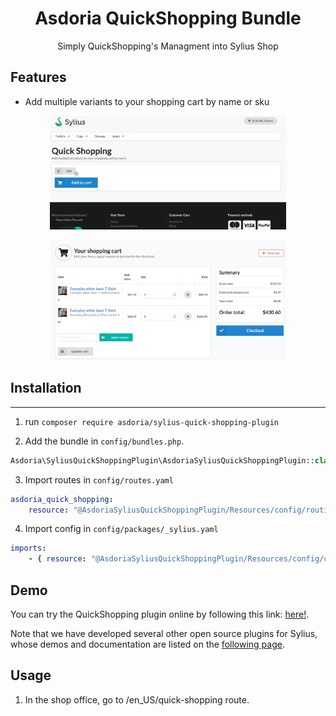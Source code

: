 <p align="center">
</p>


<h1 align="center">Asdoria QuickShopping Bundle</h1>

<p align="center">Simply QuickShopping's Managment into Sylius Shop</p>

## Features

+ Add multiple variants to your shopping cart by name or sku

<div style="max-width: 75%; height: auto; margin: auto">
 
![Add to Cart](doc/addtocart.gif)

![Your shopping](doc/yourshopping.png)

</div>

<div style="max-width: 75%; height: auto; margin: auto">

</div>

 

## Installation

---
1. run `composer require asdoria/sylius-quick-shopping-plugin`


2. Add the bundle in `config/bundles.php`.

```PHP
Asdoria\SyliusQuickShoppingPlugin\AsdoriaSyliusQuickShoppingPlugin::class => ['all' => true],
```

3. Import routes in `config/routes.yaml`

```yaml
asdoria_quick_shopping:
    resource: "@AsdoriaSyliusQuickShoppingPlugin/Resources/config/routing.yaml"
```

4. Import config in `config/packages/_sylius.yaml`
```yaml
imports:
    - { resource: "@AsdoriaSyliusQuickShoppingPlugin/Resources/config/config.yaml"}
```

## Demo

You can try the QuickShopping plugin online by following this link: [here!](https://demo-sylius.asdoria.fr/en_US/quick-shopping).

Note that we have developed several other open source plugins for Sylius, whose demos and documentation are listed on the [following page](https://asdoria.github.io/).

## Usage

1. In the shop office, go to /en_US/quick-shopping route.

